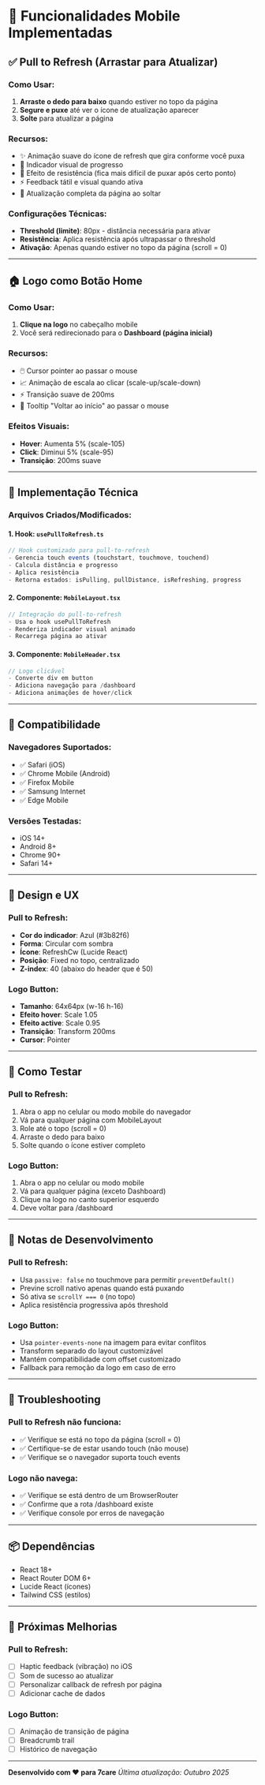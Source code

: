 # 📱 Funcionalidades Mobile Implementadas

## ✅ Pull to Refresh (Arrastar para Atualizar)

### Como Usar:
1. **Arraste o dedo para baixo** quando estiver no topo da página
2. **Segure e puxe** até ver o ícone de atualização aparecer
3. **Solte** para atualizar a página

### Recursos:
- ✨ Animação suave do ícone de refresh que gira conforme você puxa
- 🎯 Indicador visual de progresso
- 💫 Efeito de resistência (fica mais difícil de puxar após certo ponto)
- ⚡ Feedback tátil e visual quando ativa
- 🔄 Atualização completa da página ao soltar

### Configurações Técnicas:
- **Threshold (limite)**: 80px - distância necessária para ativar
- **Resistência**: Aplica resistência após ultrapassar o threshold
- **Ativação**: Apenas quando estiver no topo da página (scroll = 0)

---

## 🏠 Logo como Botão Home

### Como Usar:
1. **Clique na logo** no cabeçalho mobile
2. Você será redirecionado para o **Dashboard (página inicial)**

### Recursos:
- 🖱️ Cursor pointer ao passar o mouse
- 📈 Animação de escala ao clicar (scale-up/scale-down)
- ⚡ Transição suave de 200ms
- 🎯 Tooltip "Voltar ao início" ao passar o mouse

### Efeitos Visuais:
- **Hover**: Aumenta 5% (scale-105)
- **Click**: Diminui 5% (scale-95)
- **Transição**: 200ms suave

---

## 🔧 Implementação Técnica

### Arquivos Criados/Modificados:

#### 1. **Hook: `usePullToRefresh.ts`**
```typescript
// Hook customizado para pull-to-refresh
- Gerencia touch events (touchstart, touchmove, touchend)
- Calcula distância e progresso
- Aplica resistência
- Retorna estados: isPulling, pullDistance, isRefreshing, progress
```

#### 2. **Componente: `MobileLayout.tsx`**
```typescript
// Integração do pull-to-refresh
- Usa o hook usePullToRefresh
- Renderiza indicador visual animado
- Recarrega página ao ativar
```

#### 3. **Componente: `MobileHeader.tsx`**
```typescript
// Logo clicável
- Converte div em button
- Adiciona navegação para /dashboard
- Adiciona animações de hover/click
```

---

## 📱 Compatibilidade

### Navegadores Suportados:
- ✅ Safari (iOS)
- ✅ Chrome Mobile (Android)
- ✅ Firefox Mobile
- ✅ Samsung Internet
- ✅ Edge Mobile

### Versões Testadas:
- iOS 14+
- Android 8+
- Chrome 90+
- Safari 14+

---

## 🎨 Design e UX

### Pull to Refresh:
- **Cor do indicador**: Azul (#3b82f6)
- **Forma**: Circular com sombra
- **Ícone**: RefreshCw (Lucide React)
- **Posição**: Fixed no topo, centralizado
- **Z-index**: 40 (abaixo do header que é 50)

### Logo Button:
- **Tamanho**: 64x64px (w-16 h-16)
- **Efeito hover**: Scale 1.05
- **Efeito active**: Scale 0.95
- **Transição**: Transform 200ms
- **Cursor**: Pointer

---

## 🚀 Como Testar

### Pull to Refresh:
1. Abra o app no celular ou modo mobile do navegador
2. Vá para qualquer página com MobileLayout
3. Role até o topo (scroll = 0)
4. Arraste o dedo para baixo
5. Solte quando o ícone estiver completo

### Logo Button:
1. Abra o app no celular ou modo mobile
2. Vá para qualquer página (exceto Dashboard)
3. Clique na logo no canto superior esquerdo
4. Deve voltar para /dashboard

---

## 📝 Notas de Desenvolvimento

### Pull to Refresh:
- Usa `passive: false` no touchmove para permitir `preventDefault()`
- Previne scroll nativo apenas quando está puxando
- Só ativa se `scrollY === 0` (no topo)
- Aplica resistência progressiva após threshold

### Logo Button:
- Usa `pointer-events-none` na imagem para evitar conflitos
- Transform separado do layout customizável
- Mantém compatibilidade com offset customizado
- Fallback para remoção da logo em caso de erro

---

## 🐛 Troubleshooting

### Pull to Refresh não funciona:
- ✅ Verifique se está no topo da página (scroll = 0)
- ✅ Certifique-se de estar usando touch (não mouse)
- ✅ Verifique se o navegador suporta touch events

### Logo não navega:
- ✅ Verifique se está dentro de um BrowserRouter
- ✅ Confirme que a rota /dashboard existe
- ✅ Verifique console por erros de navegação

---

## 📦 Dependências

- React 18+
- React Router DOM 6+
- Lucide React (ícones)
- Tailwind CSS (estilos)

---

## 🔄 Próximas Melhorias

### Pull to Refresh:
- [ ] Haptic feedback (vibração) no iOS
- [ ] Som de sucesso ao atualizar
- [ ] Personalizar callback de refresh por página
- [ ] Adicionar cache de dados

### Logo Button:
- [ ] Animação de transição de página
- [ ] Breadcrumb trail
- [ ] Histórico de navegação

---

**Desenvolvido com ❤️ para 7care**
*Última atualização: Outubro 2025*

